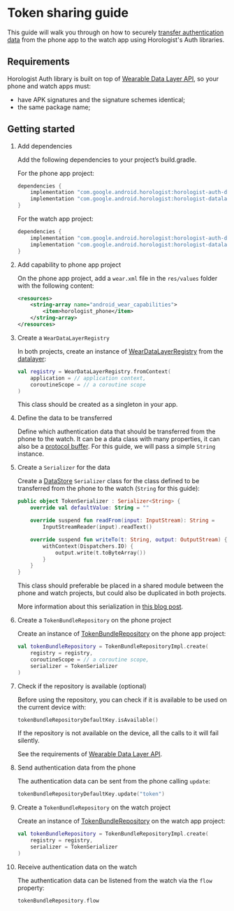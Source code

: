 # Token sharing guide

This guide will walk you through on how to
securely [transfer authentication data](https://developer.android.com/training/wearables/apps/auth-wear#tokens)
from the phone app to the watch app using Horologist's Auth libraries.

## Requirements

Horologist Auth library is built on top
of [Wearable Data Layer API](https://developer.android.com/training/wearables/data/data-layer), so
your phone and watch apps must:

- have APK signatures and the signature schemes identical;
- the same package name;

## Getting started

1. Add dependencies

   Add the following dependencies to your project’s build.gradle.

   For the phone app project:

   ```groovy
   dependencies {
       implementation "com.google.android.horologist:horologist-auth-data-phone:<version>"
       implementation "com.google.android.horologist:horologist-datalayer:<version>"
   }
   ```

   For the watch app project:

   ```groovy
   dependencies {
       implementation "com.google.android.horologist:horologist-auth-data:<version>"
       implementation "com.google.android.horologist:horologist-datalayer:<version>"
   }
   ```

2. Add capability to phone app project

   On the phone app project, add a `wear.xml` file in the `res/values` folder with the following
   content:

   ```xml
   <resources>
       <string-array name="android_wear_capabilities">
           <item>horologist_phone</item>
       </string-array>
   </resources>
   ```

3. Create a `WearDataLayerRegistry`

   In both projects, create an instance
   of [WearDataLayerRegistry](https://google.github.io/horologist/api/datalayer/com.google.android.horologist.data/-wear-data-layer-registry/index.html)
   from the [datalayer](datalayer.md):

   ```kotlin
   val registry = WearDataLayerRegistry.fromContext(
       application = // application context,
       coroutineScope = // a coroutine scope
   )
   ```

   This class should be created as a singleton in your app.

4. Define the data to be transferred

   Define which authentication data that should be transferred from the phone to the watch. It can
   be a data class with many properties, it can also be a [protocol buffer](https://protobuf.dev/).
   For this guide, we will pass a simple `String` instance.

5. Create a `Serializer` for the data

   Create
   a [DataStore](https://developer.android.com/topic/libraries/architecture/datastore) `Serializer`
   class for the class defined to be transferred from the phone to the watch (`String` for this
   guide):

   ```kotlin
   public object TokenSerializer : Serializer<String> {
       override val defaultValue: String = ""
   
       override suspend fun readFrom(input: InputStream): String =
           InputStreamReader(input).readText()
   
       override suspend fun writeTo(t: String, output: OutputStream) {
           withContext(Dispatchers.IO) {
               output.write(t.toByteArray())
           }
       }
   }   
   ```

   This class should preferable be placed in a shared module between the phone and watch projects,
   but could also be duplicated in both projects.

   More information about this serialization
   in [this blog post](https://medium.com/androiddevelopers/datastore-and-kotlin-serialization-8b25bf0be66c).

6. Create a `TokenBundleRepository` on the phone project

   Create an instance
   of [TokenBundleRepository](https://google.github.io/horologist/api/auth-data-phone/com.google.android.horologist.auth.data.phone.tokenshare/-token-bundle-repository/index.html)
   on the phone app project:

   ```kotlin
   val tokenBundleRepository = TokenBundleRepositoryImpl.create(
       registry = registry,
       coroutineScope = // a coroutine scope,
       serializer = TokenSerializer
   )   
   ```

7. Check if the repository is available (optional)

   Before using the repository, you can check if it is available to be used on the current device
   with:

   ```kotlin
   tokenBundleRepositoryDefaultKey.isAvailable()
   ```

   If the repository is not available on the device, all the calls to it will fail silently.

   See the requirements
   of [Wearable Data Layer API](https://developer.android.com/training/wearables/data/data-layer#send-and-sync-with-API).

8. Send authentication data from the phone

   The authentication data can be sent from the phone calling `update`:

   ```kotlin
   tokenBundleRepositoryDefaultKey.update("token")
   ```

9. Create a `TokenBundleRepository` on the watch project

   Create an instance
   of [TokenBundleRepository](https://google.github.io/horologist/api/auth-data/com.google.android.horologist.auth.data.tokenshare/-token-bundle-repository/index.html)
   on the watch app project:

   ```kotlin
   val tokenBundleRepository = TokenBundleRepositoryImpl.create(
       registry = registry,
       serializer = TokenSerializer
   )
   ```

10. Receive authentication data on the watch

    The authentication data can be listened from the watch via the `flow` property:
    ```kotlin
    tokenBundleRepository.flow
    ```   
